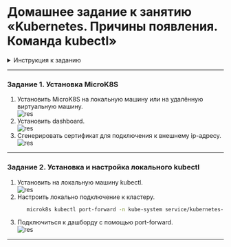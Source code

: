 # Домашнее задание к занятию «Kubernetes. Причины появления. Команда kubectl»


<details><summary>Инструкция к заданию</summary> 

1. Установка MicroK8S:
    - sudo apt update,
    - sudo apt install snapd,
    - sudo snap install microk8s --classic,
    - добавить локального пользователя в группу `sudo usermod -a -G microk8s $USER`,
    - изменить права на папку с конфигурацией `sudo chown -f -R $USER ~/.kube`.

2. Полезные команды:
    - проверить статус `microk8s status --wait-ready`;
    - подключиться к microK8s и получить информацию можно через команду `microk8s command`, например, `microk8s kubectl get nodes`;
    - включить addon можно через команду `microk8s enable`; 
    - список addon `microk8s status`;
    - вывод конфигурации `microk8s config`;
    - проброс порта для подключения локально `microk8s kubectl port-forward -n kube-system service/kubernetes-dashboard 10443:443`.

3. Настройка внешнего подключения:
    - отредактировать файл /var/snap/microk8s/current/certs/csr.conf.template
    ```shell
    # [ alt_names ]
    # Add
    # IP.4 = 123.45.67.89
    ```
    - обновить сертификаты `sudo microk8s refresh-certs --cert front-proxy-client.crt`.

4. Установка kubectl:
    - curl -LO https://storage.googleapis.com/kubernetes-release/release/`curl -s https://storage.googleapis.com/kubernetes-release/release/stable.txt`/bin/linux/amd64/kubectl;
    - chmod +x ./kubectl;
    - sudo mv ./kubectl /usr/local/bin/kubectl;
    - настройка автодополнения в текущую сессию `bash source <(kubectl completion bash)`;
    - добавление автодополнения в командную оболочку bash `echo "source <(kubectl completion bash)" >> ~/.bashrc`.

------


### Инструменты и дополнительные материалы, которые пригодятся для выполнения задания

1. [Инструкция](https://microk8s.io/docs/getting-started) по установке MicroK8S.
2. [Инструкция](https://kubernetes.io/ru/docs/reference/kubectl/cheatsheet/#bash) по установке автодополнения **kubectl**.
3. [Шпаргалка](https://kubernetes.io/ru/docs/reference/kubectl/cheatsheet/) по **kubectl**.
</details>

------

### Задание 1. Установка MicroK8S

1. Установить MicroK8S на локальную машину или на удалённую виртуальную машину.  
   ![res](https://github.com/Rain-m-a-n/devops-netology/tree/master/Администрирование%20кластера%20Kubernetes/Kuber_(1.1)/pics/install.jpg)
2. Установить dashboard.  
   ![res](https://github.com/Rain-m-a-n/devops-netology/tree/master/Администрирование%20кластера%20Kubernetes/Kuber_(1.1)/pics/dashboard.jpg)
3. Сгенерировать сертификат для подключения к внешнему ip-адресу.  
   ![res](https://github.com/Rain-m-a-n/devops-netology/tree/master/Администрирование%20кластера%20Kubernetes/Kuber_(1.1)/pics/token.jpg)
------

### Задание 2. Установка и настройка локального kubectl
1. Установить на локальную машину kubectl.  
   ![res](https://github.com/Rain-m-a-n/devops-netology/tree/master/Администрирование%20кластера%20Kubernetes/Kuber_(1.1)/pics/kube.jpg)
2. Настроить локально подключение к кластеру. 
   ```bash
      microk8s kubectl port-forward -n kube-system service/kubernetes-dashboard 10443:443
   ```
3. Подключиться к дашборду с помощью port-forward.  
   ![res](https://github.com/Rain-m-a-n/devops-netology/tree/master/Администрирование%20кластера%20Kubernetes/Kuber_(1.1)/pics/dashboard01.jpg)
------
